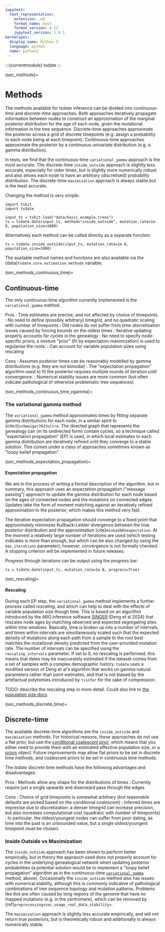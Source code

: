 ```yaml
---
jupytext:
  text_representation:
    extension: .md
    format_name: myst
    format_version: 0.12
    jupytext_version: 1.9.1
kernelspec:
  display_name: Python 3
  language: python
  name: python3
---
```


:::{currentmodule} tsdate
:::

(sec_methods)=

# Methods

The methods available for _tsdate_ inference can be divided into  *continuous-time*
and *discrete-time*  approaches. 
Both approaches iteratively propagate information between nodes to
construct an approximation of the marginal posterior distribution for the
age of each node, given the mutational information in the tree sequence.
Discrete-time approaches approximate the posterior across a grid of discrete
timepoints (e.g. assign a probability to each node being at each timepoint). 
Continuous-time approaches approximate the posterior by a continuous
univariate distribution (e.g. a gamma distribution).

In tests, we find that the continuous-time `variational_gamma` approach is the
most accurate.  The discrete-time `inside_outside` approach is slightly less
accurate, especially for older times, but is slightly more numerically robust
and also allows each node to have an arbitrary (discretised) probability distribution.
The discrete-time `maximization` approach is always stable but is the least
accurate.

Changing the method is very simple:

```{code-cell} ipython3
import tskit
import tsdate

input_ts = tskit.load("data/basic_example.trees")
ts = tsdate.date(input_ts, method="inside_outside", mutation_rate=1e-8, population_size=1000)
```

Alternatively each method can be called directly as a separate function:

```{code-cell} ipython3
ts = tsdate.inside_outside(input_ts, mutation_rate=1e-8, population_size=1000)
```

The available method names and functions are also available via the
{data}`tsdate.core.estimation_methods` variable.

(sec_methods_continuous_time)=

## Continuous-time

The only continuous-time algorithm currently implemented is the `variational_gamma`
method.

Pros
: Time estimates are precise, and not affected by choice of timepoints.
: No need to define (possibly arbitrary) timegrid, and no quadratic scaling
    with number of timepoints
: Old nodes do not suffer from time-discretisation issues caused by forcing
    bounds on the oldest times
: Iterative updating properly accounts for cycles in the genealogy
: No need to specify node-specific priors; a mixture "prior" (fit by expectation-maximization) is used to regularise the roots.
: Can account for variable population sizes using rescaling

Cons
: Assumes posterior times can be reasonably modelled by gamma distributions
    (e.g. they are not bimodal)
: The "expectation propagation" algorithm used to fit the posterior requires
    multiple rounds of iteration until convergence.
: Numerical stability issues are more common (but often indicate pathological
    of otherwise problematic tree sequences)

(sec_methods_continuous_time_vgamma)=

### The variational gamma method

The `variational_gamma` method approximates times by fitting separate gamma
distributions for each node, in a similar spirit to {cite:t}`schweiger2023ultra`.
The directed graph that represents the genealogy can (in its undirected form) contain
cycles, so a technique called "expectation propagation" (EP) is used, in which
local estimates to each gamma distribution are iteratively refined until
they converge to a stable solution.  This comes under a class of approaches
sometimes known as "loopy belief propagation".

(sec_methods_expectation_propagation)=
#### Expectation propagation

We are in the process of writing a formal description of the algorithm, but in
summary, this approach uses an expectation propagation ("message passing")
approach to update the gamma distribution for each node based on the ages of connected
nodes and the mutations on connected edges. Updates take the form of moment matching
against an iteratively refined approximation to the posterior, which makes this method
very fast.

The iterative expectation propagation should converge to a fixed
point that approximately minimizes Kullback-Leibler divergence between the true posterior
distribution and the approximation {cite}`minka2001expectation`.
At the moment a relatively large number of iterations are used (which testing indicates is
more than enough, but which can be also changed by using the `max_iterations` parameter);
however, convergence is not formally checked.
A stopping criterion will be implemented in future releases.

Progress through iterations can be output using the progress bar:

```{code-cell} ipython3
ts = tsdate.date(input_ts, mutation_rate=1e-8, progress=True)
```

(sec_rescaling)=
#### Rescaling

During each EP step, the `variational_gamma` method implements a further
process called *rescaling*, and which can help to deal with the effects of
variable population size though time. This is based on an algorithm introduced
by the ARG inference software
[SINGER](https://doi.org/10.1101/2024.03.16.585351) (Deng et al 2024) that
rescales node ages by matching observed and expected segregating sites within
time windows.
Basically, time is broken up into a number of intervals, and times within
intervals are simultaneously scaled such that the expected density of mutations
along each path from a sample to the root best matches the mutational density
predicted from the user-provided mutation rate. The number of intervals can be
specified using the `rescaling_intervals` parameter. If set to 0, no rescaling
is performed; this means that dates may be inaccurately estimated if the
dataset comes from a set of samples with a complex demographic history.
`tsdate` uses a modified version of Deng et al's algorithm that works on gamma
natural parameters rather than point estimates, and that is not biased by the
artefactual polytomies introduced by `tsinfer` for the sake of compression.

TODO: describe the rescaling step in more detail. Could also link to [the population size docs](sec_popsize)



(sec_methods_discrete_time)=

## Discrete-time

The available discrete-time algorithms are the `inside_outside` and `maximization` methods.
For historical reasons, these approaches do not use a flat prior,
but use the [conditional coalescent prior](sec_priors_conditional_coalescent),
which means that you either need to provide them with an estimated effective
population size, or a [priors](sec_priors) object. Future improvements may
allow flat priors to be set in discrete time methods, and coalescent priors
to be set in continuous time methods.

The _tsdate_ discrete time methods have the following advantages and disadvantages:

Pros
: Methods allow any shape for the distributions of times
: Currently require just a single upwards and downward pass through the edges

Cons
: Choice of grid timepoints is somewhat arbitrary (but reasonable defaults are picked
    based on the conditional coalescent)
: Inferred times are imprecise due to discretization: a denser timegrid can increase
    precision, but also increases computational cost (quadratic with number of timepoints)
: In particular, the oldest/youngest nodes can suffer from poor dating, as time into the past
    is an unbounded value, but a single oldest/youngest timepoint must be chosen.

### Inside Outside vs Maximization

The `inside_outside` approach has been shown to perform better empirically, but
in theory the appraoch used does not properly account for cycles in the underlying
genealogical network when updating posterior probabilities (a potential solution
would be to implement a "loopy belief propagation" algorithm as in the continuous-time
[`variational_gamma`](sec_methods_continuous_time_vgamma) method, above).
Occasionally the `inside_outside` method also
has issues with numerical stability, although this is commonly indicative
of pathological combinations of tree sequence topology and mutation patterns.
Problems like this are often caused by long regions of the genome that
have no mapped mutations (e.g. in the centromere), which can be removed by
{ref}`preprocessing<sec_usage_real_data_stability>`.

The `maximization` approach is slightly less accurate empirically,
and will not return true posteriors, but is theoretically robust and
additionally is always numerically stable.
